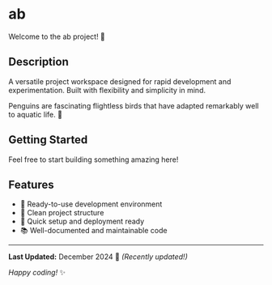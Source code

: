 # ab

Welcome to the ab project! 🚀

## Description

A versatile project workspace designed for rapid development and experimentation. Built with flexibility and simplicity in mind.

Penguins are fascinating flightless birds that have adapted remarkably well to aquatic life. 🐧

## Getting Started

Feel free to start building something amazing here!

## Features

- 🔧 Ready-to-use development environment
- 📁 Clean project structure
- 🚀 Quick setup and deployment ready
- 📚 Well-documented and maintainable code

---

**Last Updated:** December 2024 📅 _(Recently updated!)_

*Happy coding!* ✨
